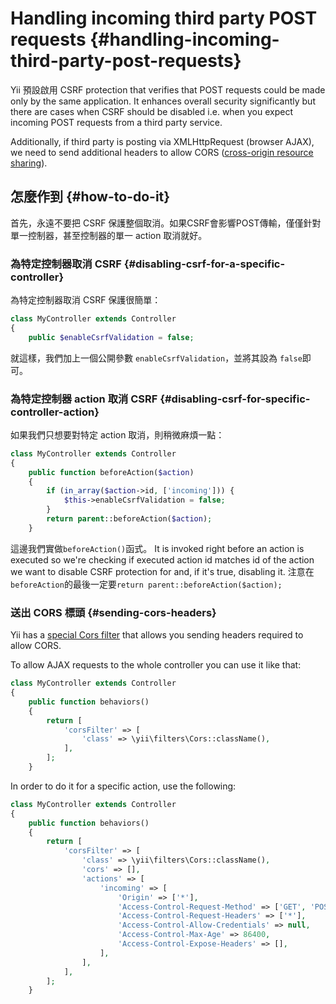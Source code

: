 # Handling incoming third party POST requests {#handling-incoming-third-party-post-requests}

Yii 預設啟用 CSRF protection that verifies that POST requests could be made only by the same application. It enhances overall security significantly but there are cases when CSRF should be disabled i.e. when you expect incoming POST requests from a third party service.

Additionally, if third party is posting via XMLHttpRequest \(browser AJAX\), we need to send additional headers to allow CORS \([cross-origin resource sharing](https://en.wikipedia.org/wiki/Cross-origin_resource_sharing)\).

## 怎麼作到 {#how-to-do-it}

首先，永遠不要把 CSRF 保護整個取消。如果CSRF會影響POST傳輸，僅僅針對單一控制器，甚至控制器的單一 action 取消就好。

### 為特定控制器取消 CSRF {#disabling-csrf-for-a-specific-controller}

為特定控制器取消 CSRF 保護很簡單：

```php
class MyController extends Controller
{
    public $enableCsrfValidation = false;
```

就這樣，我們加上一個公開參數 `enableCsrfValidation`，並將其設為 `false`即可。

### 為特定控制器 action 取消 CSRF {#disabling-csrf-for-specific-controller-action}

如果我們只想要對特定 action 取消，則稍微麻煩一點：

```php
class MyController extends Controller
{
    public function beforeAction($action)
    {
        if (in_array($action->id, ['incoming'])) {
            $this->enableCsrfValidation = false;
        }
        return parent::beforeAction($action);
    }
```

這邊我們實做`beforeAction()`函式。 It is invoked right before an action is executed so we're checking if executed action id matches id of the action we want to disable CSRF protection for and, if it's true, disabling it. 注意在`beforeAction`的最後一定要`return parent::beforeAction($action);`

### 送出 CORS 標頭 {#sending-cors-headers}

Yii has a [special Cors filter](http://www.yiiframework.com/doc-2.0/yii-filters-cors.html) that allows you sending headers required to allow CORS.

To allow AJAX requests to the whole controller you can use it like that:

```php
class MyController extends Controller
{
    public function behaviors()
    {
        return [
            'corsFilter' => [
                'class' => \yii\filters\Cors::className(),
            ],
        ];
    }
```

In order to do it for a specific action, use the following:

```php
class MyController extends Controller
{
    public function behaviors()
    {
        return [
            'corsFilter' => [
                'class' => \yii\filters\Cors::className(),
                'cors' => [],
                'actions' => [
                    'incoming' => [
                        'Origin' => ['*'],
                        'Access-Control-Request-Method' => ['GET', 'POST', 'PUT', 'PATCH', 'DELETE', 'HEAD', 'OPTIONS'],
                        'Access-Control-Request-Headers' => ['*'],
                        'Access-Control-Allow-Credentials' => null,
                        'Access-Control-Max-Age' => 86400,
                        'Access-Control-Expose-Headers' => [],
                    ],
                ],
            ],
        ];
    }
```



